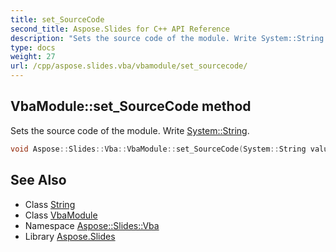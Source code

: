 ```yaml
---
title: set_SourceCode
second_title: Aspose.Slides for C++ API Reference
description: "Sets the source code of the module. Write System::String."
type: docs
weight: 27
url: /cpp/aspose.slides.vba/vbamodule/set_sourcecode/
---
```

## VbaModule::set_SourceCode method


Sets the source code of the module. Write [System::String](../../../system/string/).

```cpp
void Aspose::Slides::Vba::VbaModule::set_SourceCode(System::String value) override
```

## See Also

* Class [String](../../../system/string/)
* Class [VbaModule](../)
* Namespace [Aspose::Slides::Vba](../../)
* Library [Aspose.Slides](../../../)
